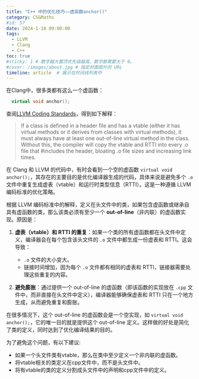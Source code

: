 ```yaml
---
title: "C++ 中的优化技巧——虚函数anchor()"
category: CS&Maths
#id: 57
date: 2024-1-18 09:00:00
tags: 
  - LLVM
  - Clang
  - C++
toc: true
#sticky: 1 # 数字越大置顶优先级越高。数字都需要大于 0。
#cover: /images/about.jpg # 指定封面图片的 URL
timeline: article  # 展示在时间线列表中
---
```


在Clang中，很多类都有这么一个虚函数：
```c++
  virtual void anchor();
```

查阅[LLVM Coding Standards](https://llvm.org/docs/CodingStandards.html#provide-a-virtual-method-anchor-for-classes-in-headers)，得到如下解释：

> If a class is defined in a header file and has a vtable (either it has virtual methods or it derives from classes with virtual methods), it must always have at least one out-of-line virtual method in the class. Without this, the compiler will copy the vtable and RTTI into every .o file that #includes the header, bloating .o file sizes and increasing link times.

在 Clang 和 LLVM 的代码中，有时会看到一个空的虚函数 `virtual void anchor();`，其存在的主要目的是优化编译器生成的代码，具体来说是避免多个 `.o` 文件中重复生成虚表（vtable）和运行时类型信息（RTTI）。这是一种遵循 LLVM 编码标准的优化策略。

根据 LLVM 编码标准中的解释，定义在头文件中的类，如果包含虚函数或继承自具有虚函数的类，那么该类必须有至少一个 **out-of-line**（非内联）的虚函数实现。原因是：

1. **虚表（vtable）和 RTTI 的重复**：如果一个类的所有虚函数都在头文件中定义，编译器会在每个包含该头文件的 `.o` 文件中都生成一份虚表和 RTTI。这会导致：
   - `.o` 文件的大小变大。
   - 链接时间增加，因为每个 `.o` 文件都有相同的虚表和 RTTI，链接器需要处理这些重复的内容。

2. **避免膨胀**：通过提供一个 out-of-line 的虚函数（即该函数的实现放在 `.cpp` 文件中，而非直接在头文件中定义），编译器能够确保虚表和 RTTI 只在一个地方生成，从而避免重复和膨胀。

在很多情况下，这个 out-of-line 的虚函数会是一个空实现，如 `virtual void anchor();`，它的唯一目的就是提供这个 out-of-line 定义。这样做的好处是简化了类的定义，同时达到了优化编译结果的目的。

为了避免这个问题，有以下建议:

- 如果一个头文件类有vtable，那么在类中至少定义一个非内联的虚函数。
- 将vtable相关的类定义在cpp文件中，而不是头文件中。
- 将有vtable的类的定义分割成头文件中的声明和cpp文件中的定义。
